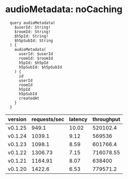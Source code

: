 # audioMetadata: noCaching

```gql
  query audioMetadata(
    $userId: String!
    $roomId: String!
    $h5pId: String!
    $h5pSubId: String
  ) {
    audioMetadata(
      userId: $userId
      roomId: $roomId
      h5pId: $h5pId
      h5pSubId: $h5pSubId
    ) {
      id
      userId
      roomId
      h5pId
      h5pSubId
      createdAt
    }
  }
```

| version | requests/sec | latency | throughput |
| ------- | ------------ | ------- | ---------- |
| v0.1.25 | 949.1        | 10.02   | 520102.4   |
| v0.1.24 | 1039.1       | 9.12    | 569536     |
| v0.1.23 | 1098.1       | 8.59    | 601766.4   |
| v0.1.22 | 1306.73      | 7.15    | 716078.55  |
| v0.1.21 | 1164.91      | 8.07    | 638400     |
| v0.1.20 | 1422.6       | 6.53    | 779571.2   |